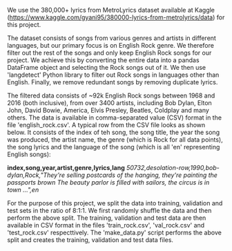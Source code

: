 We use the 380,000+ lyrics from MetroLyrics dataset available at Kaggle (https://www.kaggle.com/gyani95/380000-lyrics-from-metrolyrics/data) for this project. 

The dataset consists of songs from various genres and artists in different languages, but our primary focus is on English Rock genre. We therefore filter out the rest of the songs and only keep English Rock songs for our project. We achieve this by converting the entire data into a pandas DataFrame object and selecting the Rock songs out of it. We then use 'langdetect' Python library to filter out Rock songs in languages other than English. Finally, we remove redundant songs by removing duplicate lyrics. 

The filtered data consists of ~92k English Rock songs between 1968 and 2016 (both inclusive), from over 3400 artists, including Bob Dylan, Elton John, David Bowie, America, Elvis Presley, Beatles, Coldplay and many others. The data is available in comma-separated value (CSV) format in the file 'english_rock.csv'. A typical row from the CSV file looks as shown below. It consists of the index of teh song, the song title, the year the song was produced, the artist name, the genre (which is Rock for all data points), the song lyrics and the language of the song (which is all 'en' representing English songs):

**index,song,year,artist,genre,lyrics,lang**
*50732,desolation-row,1990,bob-dylan,Rock,"They're selling postcards of the hanging, they're painting the passports brown
The beauty parlor is filled with sailors, the circus is in town
...",en*

For the purpose of this project, we split the data into training, validation and test sets in the ratio of 8:1:1. We first randomly shuffle the data and then perform the above split. The training, validation and test data are then available in CSV format in the files 'train_rock.csv', 'val_rock.csv' and 'test_rock.csv' respecttively. The 'make_data.py' script performs the above split and creates the training, validation and test data files.
